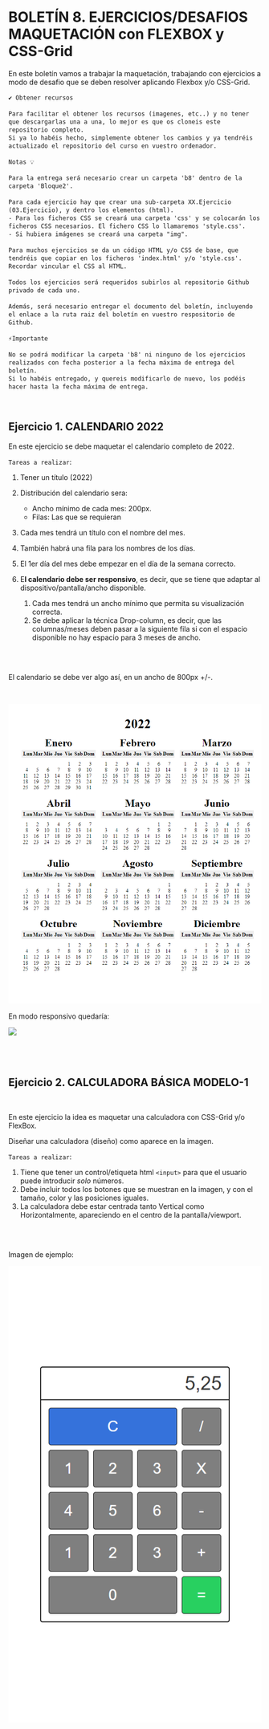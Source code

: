 # BOLETÍN 8. EJERCICIOS/DESAFIOS MAQUETACIÓN con FLEXBOX y CSS-Grid

En este boletín vamos a trabajar la maquetación, trabajando con ejercicios a modo de desafio que se deben resolver aplicando Flexbox y/o CSS-Grid.
    
    ✔️ Obtener recursos

    Para facilitar el obtener los recursos (imagenes, etc..) y no tener que descargarlas una a una, lo mejor es que os cloneis este repositorio completo.
    Si ya lo habéis hecho, simplemente obtener los cambios y ya tendréis actualizado el repositorio del curso en vuestro ordenador.

    Notas 💡
    
    Para la entrega será necesario crear un carpeta 'b8' dentro de la carpeta 'Bloque2'.

    Para cada ejercicio hay que crear una sub-carpeta XX.Ejercicio (03.Ejercicio), y dentro los elementos (html).
    - Para los ficheros CSS se creará una carpeta 'css' y se colocarán los ficheros CSS necesarios. El fichero CSS lo llamaremos 'style.css'.
    - Si hubiera imágenes se creará una carpeta "img".
    
    Para muchos ejercicios se da un código HTML y/o CSS de base, que tendréis que copiar en los ficheros 'index.html' y/o 'style.css'. Recordar vincular el CSS al HTML.

    Todos los ejercicios será requeridos subirlos al repositorio Github privado de cada uno.

    Además, será necesario entregar el documento del boletín, incluyendo el enlace a la ruta raiz del boletín en vuestro respositorio de Github.

    ⚡Importante

    No se podrá modificar la carpeta 'b8' ni ninguno de los ejercicios realizados con fecha posterior a la fecha máxima de entrega del boletín.
    Si lo habéis entregado, y quereis modificarlo de nuevo, los podéis hacer hasta la fecha máxima de entrega.
    
<br>


## Ejercicio 1. CALENDARIO 2022

En este ejercicio se debe maquetar el calendario completo de 2022. 

`Tareas a realizar`:

1. Tener un título (2022)
2. Distribución del calendario sera:
   * Ancho mínimo de cada mes: 200px.
   * Filas: Las que se requieran

3. Cada mes tendrá un título con el nombre del mes.
4. También habrá una fila para los nombres de los días.
5. El 1er día del mes debe empezar en el día de la semana correcto.


6. E**l calendario debe ser responsivo**, es decir, que se tiene que adaptar al dispositivo/pantalla/ancho disponible.
   1. Cada mes tendrá un ancho mínimo que permita su visualización correcta.
   2. Se debe aplicar la técnica Drop-column, es decir, que las columnas/meses deben pasar a la siguiente fila si con el espacio disponible no hay espacio para 3 meses de ancho.

<br><br>

El calendario se debe ver algo así, en un ancho de 800px +/-.

<br>

![](res/calendar_layout_preview.png)


En modo responsivo quedaría:

![](res/calendar_layout_preview.gif)

<br><br>


## Ejercicio 2. CALCULADORA BÁSICA MODELO-1

<br>

En este ejercicio la idea es maquetar una calculadora con CSS-Grid y/o FlexBox.

Diseñar una calculadora (diseño) como aparece en la imagen.

`Tareas a realizar`:

1. Tiene que tener un control/etiqueta html `<input>` para que el usuario puede introducir *solo* números.
2. Debe incluir todos los botones que se muestran en la imagen, y con el tamaño, color y las posiciones iguales.
3. La calculadora debe estar centrada tanto Vertical como Horizontalmente, apareciendo en el centro de la pantalla/viewport.

<br><br>

Imagen de ejemplo:

![](img/../res/calculator_layout_preview.png)




